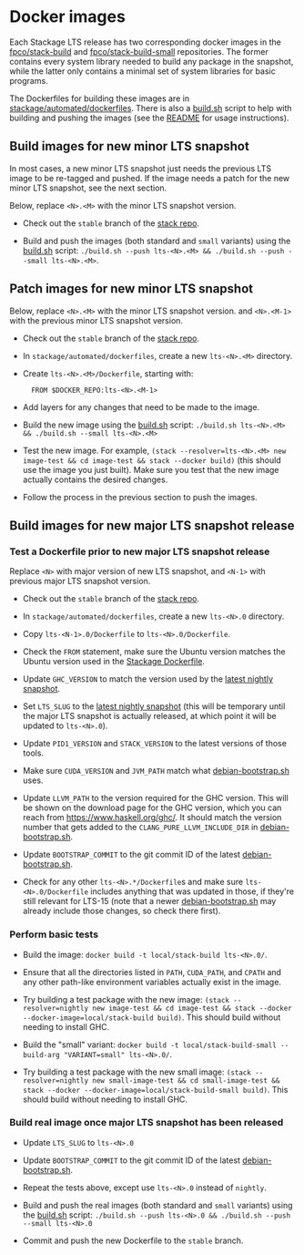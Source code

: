 # Docker images

Each Stackage LTS release has two corresponding docker images in the [fpco/stack-build](https://hub.docker.com/r/fpco/stack-build/) and [fpco/stack-build-small](https://hub.docker.com/r/fpco/stack-build-small/) repositories.  The former contains every system library needed to build any package in the snapshot, while the latter only contains a minimal set of system libraries for basic programs.

The Dockerfiles for building these images are in [stackage/automated/dockerfiles](https://github.com/commercialhaskell/stackage/tree/master/automated/dockerfiles/).  There is also a [build.sh](https://github.com/commercialhaskell/stackage/tree/master/automated/dockerfiles/build.sh) script to help with building and pushing the images (see the [README](https://github.com/commercialhaskell/stackage/tree/master/automated/dockerfiles/README.md) for usage instructions).


## Build images for new minor LTS snapshot

In most cases, a new minor LTS snapshot just needs the previous LTS image to be re-tagged and pushed.  If the image needs a patch for the new minor LTS snapshot, see the next section.

Below, replace `<N>.<M>` with the minor LTS snapshot version.

- Check out the `stable` branch of the [stack repo](https://github.com/commercialhaskell/stack/).

- Build and push the images (both standard and `small` variants) using the [build.sh](https://github.com/commercialhaskell/stackage/tree/master/automated/dockerfiles/build.sh) script: `./build.sh --push lts-<N>.<M> && ./build.sh --push --small lts-<N>.<M>`.


## Patch images for new minor LTS snapshot

Below, replace `<N>.<M>` with the minor LTS snapshot version. and `<N>.<M-1>` with the previous minor LTS snapshot version.

- Check out the `stable` branch of the [stack repo](https://github.com/commercialhaskell/stack/).

- In `stackage/automated/dockerfiles`, create a new `lts-<N>.<M>` directory.

- Create `lts-<N>.<M>/Dockerfile`, starting with:

        FROM $DOCKER_REPO:lts-<N>.<M-1>

- Add layers for any changes that need to be made to the image.

- Build the new image using the [build.sh](https://github.com/commercialhaskell/stackage/tree/master/automated/dockerfiles/build.sh) script: `./build.sh lts-<N>.<M> && ./build.sh --small lts-<N>.<M>`

- Test the new image.  For example, `(stack --resolver=lts-<N>.<M> new image-test && cd image-test && stack --docker build)` (this should use the image you just built).  Make sure you test that the new image actually contains the desired changes.

- Follow the process in the previous section to push the images.


## Build images for new major LTS snapshot release

### Test a Dockerfile prior to new major LTS snapshot release

Replace `<N>` with major version of new LTS snapshot, and `<N-1>` with previous major LTS snapshot version.

- Check out the `stable` branch of the [stack repo](https://github.com/commercialhaskell/stack/).

- In `stackage/automated/dockerfiles`, create a new `lts-<N>.0` directory.

- Copy `lts-<N-1>.0/Dockerfile` to `lts-<N>.0/Dockerfile`.

- Check the `FROM` statement, make sure the Ubuntu version matches the Ubuntu version used in the [Stackage Dockerfile](https://github.com/commercialhaskell/stackage/blob/master/Dockerfile).

- Update `GHC_VERSION` to match the version used by the [latest nightly snapshot](https://www.stackage.org/nightly).

- Set `LTS_SLUG` to the [latest nightly snapshot](https://www.stackage.org/nightly) (this will be temporary until the major LTS snapshot is actually released, at which point it will be updated to `lts-<N>.0`).

- Update `PID1_VERSION` and `STACK_VERSION` to the latest versions of those tools.

- Make sure `CUDA_VERSION` and `JVM_PATH` match what [debian-bootstrap.sh](https://github.com/commercialhaskell/stackage/blob/master/debian-bootstrap.sh) uses.

- Update `LLVM_PATH` to the version required for the GHC version.  This will be shown on the download page for the GHC version, which you can reach from https://www.haskell.org/ghc/.  It should match the version number that gets added to the `CLANG_PURE_LLVM_INCLUDE_DIR` in [debian-bootstrap.sh](https://github.com/commercialhaskell/stackage/blob/master/debian-bootstrap.sh).

- Update `BOOTSTRAP_COMMIT` to the git commit ID of the latest [debian-bootstrap.sh](https://github.com/commercialhaskell/stackage/blob/master/debian-bootstrap.sh).

- Check for any other `lts-<N>.*/Dockerfile`s and make sure `lts-<N>.0/Dockerfile` includes anything that was updated in those, if they're still relevant for LTS-15 (note that a newer [debian-bootstrap.sh](https://github.com/commercialhaskell/stackage/blob/master/debian-bootstrap.sh) may already include those changes, so check there first).


### Perform basic tests

- Build the image: `docker build -t local/stack-build lts-<N>.0/`.

- Ensure that all the directories listed in `PATH`, `CUDA_PATH`, and `CPATH` and any other path-like environment variables actually exist in the image.

- Try building a test package with the new image: `(stack --resolver=nightly new image-test && cd image-test && stack --docker --docker-image=local/stack-build build)`. This should build without needing to install GHC.

- Build the "small" variant: `docker build -t local/stack-build-small --build-arg "VARIANT=small" lts-<N>.0/`.

- Try building a test package with the new small image: `(stack --resolver=nightly new small-image-test && cd small-image-test && stack --docker --docker-image=local/stack-build-small build)`. This should build without needing to install GHC.

### Build real image once major LTS snapshot has been released

- Update `LTS_SLUG` to `lts-<N>.0`

- Update `BOOTSTRAP_COMMIT` to the git commit ID of the latest [debian-bootstrap.sh](https://github.com/commercialhaskell/stackage/blob/master/debian-bootstrap.sh).

- Repeat the tests above, except use `lts-<N>.0` instead of `nightly`.

- Build and push the real images (both standard and `small` variants) using the [build.sh](https://github.com/commercialhaskell/stackage/tree/master/automated/dockerfiles/build.sh) script: `./build.sh --push lts-<N>.0 && ./build.sh --push --small lts-<N>.0`

- Commit and push the new Dockerfile to the `stable` branch.
